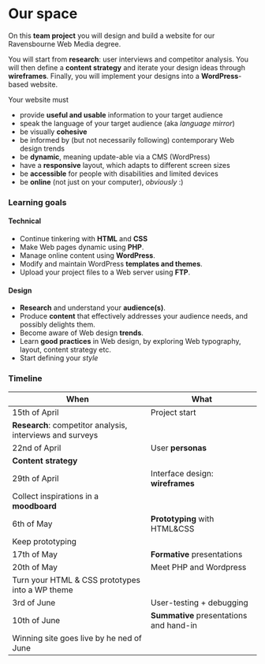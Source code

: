# Our space

On this **team project** you will design and build a website for our Ravensbourne Web Media degree.

You will start from **research**: user interviews and competitor analysis. You will then define a **content strategy** and iterate your design ideas through **wireframes**. Finally, you will implement your designs into a **WordPress**-based website.

<!-- build a technically sound, aesthetically cohesive and appropriately structured website. -->

<!--
* Research: interview staff & students (also potential)
* Competitor analysis with graphs: how do other courses create their own narrative on the Web?
* Content strategy (sitemap + copywriting)
* Competition (students vote) + staff jury: one site becomes the WebMedia site for a year!
-->

Your website must 

* provide **useful and usable** information to your target audience
* speak the language of your target audience (aka *language mirror*)
* be visually **cohesive**
* be informed by (but not necessarily following) contemporary Web design trends
* be **dynamic**, meaning update-able via a CMS (WordPress)
* have a **responsive** layout, which adapts to different screen sizes
* be **accessible** for people with disabilities and limited devices
* be **online** (not just on your computer), *obviously* :)

### Learning goals

#### Technical

* Continue tinkering with **HTML** and **CSS**
* Make Web pages dynamic using **PHP**.
* Manage online content using **WordPress**.
* Modify and maintain WordPress **templates and themes**.
* Upload your project files to a Web server using **FTP**.

#### Design

* **Research** and understand your **audience(s)**.
* Produce **content** that effectively addresses your audience needs, and possibly delights them.
* Become aware of Web design **trends**.
* Learn **good practices** in Web design, by exploring Web typography, layout, content strategy etc.
* Start defining your *style*

### Timeline

When | What
---- | ----
15th of April | Project start 
 | **Research**: competitor analysis, interviews and surveys
22nd of April | User **personas** 
 | **Content strategy**
29th of April | Interface design: **wireframes**
 | Collect inspirations in a **moodboard**
6th of May | **Prototyping** with HTML&CSS 
 | Keep prototyping
17th of May | **Formative** presentations
20th of May | Meet PHP and Wordpress
 | Turn your HTML & CSS prototypes into a WP theme
3rd of June | User-testing + debugging
10th of June | **Summative** presentations and hand-in
 | Winning site goes live by he ned of June

<!--
### Competitors

https://www.plymouth.ac.uk/courses/undergraduate/ba-internet-design

http://www.uclan.ac.uk/courses/bsc_web_design_development.php

http://www.whatuni.com/degree-courses/search?subject=website-development

https://www.lsbu.ac.uk/courses/course-finder/digital-design-ba-hons 
-->